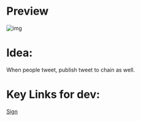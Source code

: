 # Preview
![img](https://i.imgur.com/wJXz9Ng.png)

# Idea:

When people tweet, publish tweet to chain as well.

# Key Links for dev:

[Sign](https://github.com/visualizevalue-dev/check-signature/blob/4fc1742932fafff81a86b7c59b47ead28a144b37/components/CreateSignature/Button.client.vue#L136-L137)
